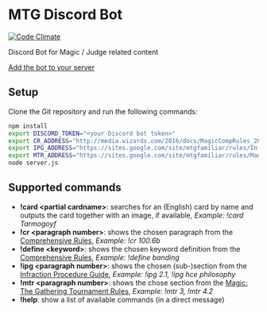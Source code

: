 # MTG Discord Bot
[![Code Climate](https://codeclimate.com/github/bra1n/judgebot/badges/gpa.svg)](https://codeclimate.com/github/bra1n/judgebot)

Discord Bot for Magic / Judge related content

[Add the bot to your server](https://discordapp.com/oauth2/authorize?client_id=240537940378386442&scope=bot)

## Setup

Clone the Git repository and run the following commands:
```sh
npm install
export DISCORD_TOKEN="<your Discord bot token>"
export CR_ADDRESS="http://media.wizards.com/2016/docs/MagicCompRules_20160930.txt"
export IPG_ADDRESS="https://sites.google.com/site/mtgfamiliar/rules/InfractionProcedureGuide-light.html"
export MTR_ADDRESS="https://sites.google.com/site/mtgfamiliar/rules/MagicTournamentRules-light.html"
node server.js
```

## Supported commands

- **!card \<partial cardname\>**: searches for an (English) card by name and outputs the card together with an image, if available, *Example: !card Tarmogoyf*
- **!cr \<paragraph number\>**: shows the chosen paragraph from the [Comprehensive Rules](https://rules.wizards.com/rulebook.aspx?game=Magic&category=Game+Rules), *Example: !cr 100.6b*
- **!define \<keyword\>**: shows the chosen keyword definition from the [Comprehensive Rules](https://rules.wizards.com/rulebook.aspx?game=Magic&category=Game+Rules), *Example: !define banding*
- **!ipg \<paragraph number\>**: shows the chosen (sub-)section from the [Infraction Procedure Guide](http://blogs.magicjudges.org/rules/ipg/), *Example: !ipg 2.1, !ipg hce philosophy*
- **!mtr \<paragraph number\>**: shows the chose section from the [Magic: The Gathering Tournament Rules](http://blogs.magicjudges.org/rules/mtr/), *Example: !mtr 3, !mtr 4.2*
- **!help**: show a list of available commands (in a direct message)
